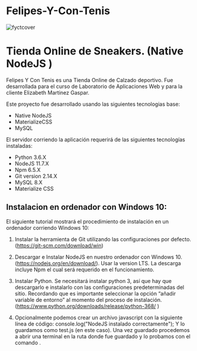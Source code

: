 # Felipes-Y-Con-Tenis
![fyctcover](https://user-images.githubusercontent.com/12022308/57739539-9c7bf300-7679-11e9-9a55-15f39e0436e4.PNG)


# Tienda Online de Sneakers. (Native NodeJS )

Felipes Y Con Tenis es una Tienda Online de Calzado deportivo. Fue desarrollada para el curso de Laboratorio de Aplicaciones Web 
y para la cliente Elizabeth Martinez Gaspar.

Este proyecto fue desarrollado usando las siguientes tecnologias base:
- Native NodeJS
- MaterializeCSS
- MySQL

El servidor corriendo la aplicación requerirá de las siguientes tecnologías instaladas:
* Python 3.6.X
* NodeJS 11.7.X
* Npm 6.5.X
* Git version 2.14.X
* MySQL 8.X
* Materialize CSS

## Instalacion en ordenador con Windows 10:
El siguiente tutorial mostrará el procedimiento de instalación en un ordenador corriendo Windows 10:

1. Instalar la herramienta de Git utilizando las configuraciones por defecto. (https://git-scm.com/download/win)

2. Descargar e Instalar NodeJS en nuestro ordenador con Windows 10. (https://nodejs.org/en/download/). Usar la version LTS. La descarga incluye Npm el cual será requerido en el funcionamiento.

3. Instalar Python. Se necesitará instalar python 3, así que hay que descargarlo e instalarlo con las configuraciones predeterminadas del sitio. Recordando que es importante seleccionar la opción “añadir variable de entorno” al momento del proceso de instalación. (https://www.python.org/downloads/release/python-368/ )

4. Opcionalmente podemos crear un archivo javascript con la siguiente línea de código:
    console.log("NodeJS instalado correctamente");
Y lo guardamos como test.js (en este caso).
Una vez guardado procedemos a abrir una terminal en la ruta donde fue guardado y lo probamos con el comando 
<node test.js>. 
